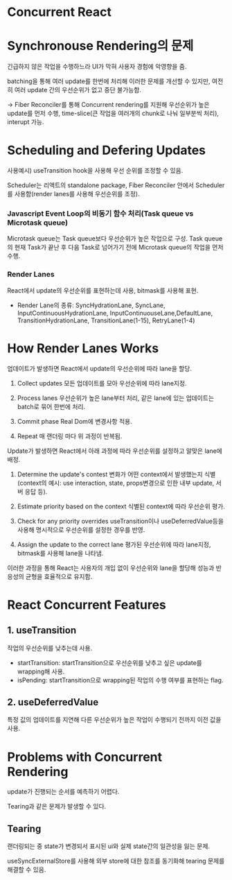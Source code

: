 # Concurrent React

# Synchronouse Rendering의 문제

긴급하지 않은 작업을 수행하느라 UI가 막혀 사용자 경험에 악영향을 줌.

batching을 통해 여러 update를 한번에 처리해 이러한 문제를 개선할 수 있지만, 여전히 여러 update 간의 우선순위가 없고 중단 불가능함.

-> Fiber Reconciler를 통해 Concurrent rendering를 지원해 우선순위가 높은 update를 먼저 수행, time-slice(큰 작업을 여러개의 chunk로 나눠 일부분씩 처리), interupt 가능.

# Scheduling and Defering Updates

사용예시) useTransition hook을 사용해 우선 순위를 조정할 수 있음.

Scheduler는 리액트의 standalone package, Fiber Reconciler 안에서 Scheduler를 사용함(render lanes를 사용해 우선순위를 조정).

### **Javascript Event Loop의 비동기 함수 처리(Task queue vs Microtask queue)**

Microtask queue는 Task queue보다 우선순위가 높은 작업으로 구성. Task queue의 현재 Task가 끝난 후 다음 Task로 넘어가기 전에 Microtask queue의 작업을 먼저 수행.

### **Render Lanes**

React에서 update의 우선순위를 표현하는데 사용, bitmask를 사용해 표현.

- Render Lane의 종류:
  SyncHydrationLane, SyncLane, InputContinuousHydrationLane, InputContinuouseLane,DefaultLane, TransitionHydrationLane, TransitionLane(1-15), RetryLane(1-4)

# How Render Lanes Works

업데이트가 발생하면 React에서 update의 우선순위에 따라 lane을 할당.

1. Collect updates
   모든 업데이트를 모아 우선순위에 따라 lane지정.

2. Process lanes
   우선순위가 높은 lane부터 처리, 같은 lane에 있는 업데이트는 batch로 묶어 한번에 처리.

3. Commit phase
   Real Dom에 변경사항 적용.

4. Repeat
   매 랜더링 마다 위 과정이 반복됨.

Update가 발생하면 React에서 아래 과정에 따라 우선순위를 설정하고 알맞은 lane에 배정.

1. Determine the update's contest
   변화가 어떤 context에서 발생했는지 식별(context의 예시: use interaction, state, props변경으로 인한 내부 update, 서버 응답 등).

2. Estimate priority based on the context
   식별된 context에 따라 우선순위 평가.

3. Check for any priority overrides
   useTransition이나 useDeferredValue등을 사용해 명시적으로 우선순위를 설정한 경우를 반영.

4. Assign the update to the correct lane
   평가된 우선순위에 따라 lane지정, bitmask를 사용해 lane을 나타냄.

이러한 과정을 통해 React는 사용자의 개입 없이 우선순위와 lane을 할당해 성능과 반응성의 균형을 효율적으로 유지함.

# React Concurrent Features

## 1. useTransition

작업의 우선순위를 낮추는데 사용.

- startTransition: startTransition으로 우선순위를 낮추고 싶은 update를 wrapping해 사용.
- isPending: startTransition으로 wrapping된 작업의 수행 여부를 표현하는 flag.

## 2. useDeferredValue

특정 값의 업데이트를 지연해 다른 우선순위가 높은 작업이 수행되기 전까지 이전 값을 사용.

# Problems with Concurrent Rendering

update가 진행되는 순서를 예측하기 어렵다.

Tearing과 같은 문제가 발생할 수 있다.

## Tearing

랜더링되는 중 state가 변경되서 표시된 ui와 실제 state간의 일관성을 잃는 문제.

useSyncExternalStore를 사용해 외부 store에 대한 참조를 동기화해 tearing 문제를 해결할 수 있음.
